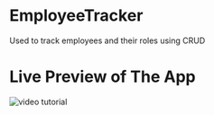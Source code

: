 # EmployeeTracker
Used to track employees and their roles using CRUD

# Live Preview of The App
 ![video tutorial](assets/employeeTrackerGif.gif)
